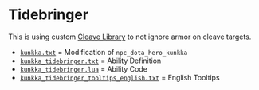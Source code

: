 # Tidebringer

This is using custom [Cleave Library](../../../Libraries/Cleave/README.md) to not ignore armor on cleave targets.

- [`kunkka.txt`](kunkka.txt) = Modification of `npc_dota_hero_kunkka`
- [`kunkka_tidebringer.txt`](kunkka_tidebringer.txt) = Ability Definition
- [`kunkka_tidebringer.lua`](kunkka_tidebringer.lua) = Ability Code
- [`kunkka_tidebringer_tooltips_english.txt`](kunkka_tidebringer_tooltips_english.txt) = English Tooltips
